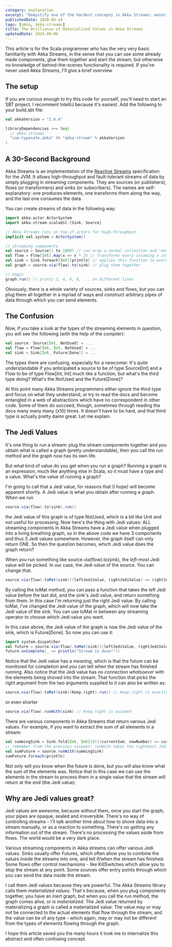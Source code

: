 ```yaml
---
category: explanation
excerpt: "Demystify one of the hardest concepts in Akka Streams: materialized values made simple"
publishedDate: 2020-04-14
tags: [akka, akka-streams]
title: The Brilliance of Materialized Values in Akka Streams
updatedDate: 2024-09-06
---
```


This article is for the Scala programmer who has the very very basic familiarity with Akka Streams, in the sense that you can use some already made components, glue them together and start the stream, but otherwise no knowledge of behind-the-scenes functionality is required. If you've never used Akka Streams, I'll give a brief overview.

## The setup

If you are curious enough to try this code for yourself, you'll need to start an SBT project. I recomment IntelliJ because it's easiest. Add the following to your build.sbt file:

```scala
val akkaVersion = "2.6.4"

libraryDependencies ++= Seq(
  // akka streams
  "com.typesafe.akka" %% "akka-stream" % akkaVersion
)
```

## A 30-Second Background

Akka Streams is an implementation of the <a href="https://www.reactivemanifesto.org/">Reactive Streams</a> specification for the JVM. It allows high-throughput and fault-tolerant streams of data by simply plugging in streaming components. They are sources (or publishers), flows (or transformers) and sinks (or subscribers). The names are self-explanatory: one produces elements, one transforms them along the way, and the last one consumes the data.

You can create streams of data in the following way:

```scala
import akka.actor.ActorSystem
import akka.stream.scaladsl.{Sink, Source}

// Akka Streams runs on top of actors for high-throughput
implicit val system = ActorSystem()

// streaming components
val source = Source(1 to 1000) // can wrap a normal collection and "emit" the elements one at a time
val flow = Flow[Int].map(x => x * 2) // transforms every incoming x into 2 * x
val sink = Sink.foreach[Int](println) // applies this function to every element that goes into it
val graph = source.via(flow).to(sink) // plug them together

// magic
graph.run() // prints 2, 4, 6, 8, ... on different lines
```

Obviously, there is a whole variety of sources, sinks and flows, but you can plug them all together in a myriad of ways and construct arbitrary pipes of data through which you can send elements.

## The Confusion

Now, if you take a look at the types of the streaming elements in question, you will see the following (with the help of the compiler):

```scala
val source: Source[Int, NotUsed] = ...
val flow = Flow[Int, Int, NotUsed] = ...
val sink = Sink[Int, Future[Done]] = ...
```

The types there are confusing, especially for a newcomer. It's quite understandable if you anticipated a source to be of type Source[Int] and a Flow to be of type Flow[Int, Int] much like a function, but what's the third type doing? What's the NotUsed and the Future[Done]?

At this point many Akka Streams programmers either ignore the third type and focus on what they understand, or try to read the docs and become entangled in a web of abstractions which have no correspondent in other code. Some of them do succeed, though, sometimes through reading the docs many many many (x10) times. It doesn't have to be hard, and that third type is actually pretty damn great. Let me explain.

## The Jedi Values

It's one thing to run a stream: plug the stream components together and you obtain what is called a graph (pretty understandable), then you call the run method and the graph now has its own life.

But what kind of value do you get when you run a graph? Running a graph is an expression, much like anything else in Scala, so it must have a type and a value. What's the value of running a graph?

I'm going to call that a Jedi value, for reasons that (I hope) will become apparent shortly. A Jedi value is what you obtain after running a graph. When we run

```scala
source.via(flow).to(sink).run()
```

the Jedi value of this graph is of type NotUsed, which is a bit like Unit and not useful for processing. Now here's the thing with Jedi values: ALL streaming components in Akka Streams have a Jedi value when plugged into a living breathing graph, so in the above code we have 3 components and thus 3 Jedi values somewhere. However, the graph itself can only return ONE. So then the question becomes, which Jedi value does the graph return?

When you run something like source.via(flow).to(sink), the <em>left-most</em> Jedi value will be picked. In our case, the Jedi value of the source. You can change that.

```scala
source.via(flow).toMat(sink)((leftJediValue, rightJediValue) => rightJediValue).run()
```

By calling the toMat method, you can pass a function that takes the left Jedi value before the last dot, and the sink's Jedi value, and return something from them. In this case I'm returning just the right Jedi value. By calling toMat, I've changed the Jedi value of the graph, which will now take the Jedi value of the sink. You can use toMat in between any streaming operator to choose which Jedi value you want.

In this case above, the Jedi value of the graph is now the Jedi value of the sink, which is Future[Done]. So now you can use it:

```scala
import system.dispatcher
val future = source.via(flow).toMat(sink)((leftJediValue, rightJediValue) => rightJediValue).run()
future.onComplete(_ => println("Stream is done!"))
```

Notice that the Jedi value has a <em>meaning</em>, which is that the future can be monitored for completion and you can tell when the stream has finished running. Also notice that the Jedi value has <em>no connection whatsoever</em> with the elements being shoved into the stream. That function that picks the right argument from the two arguments supplied to it can also be written as:

```scala
source.via(flow).toMat(sink)(Keep.right).run() // Keep.right is exactly (a, b) => b
```

or even shorter

```scala
source.via(flow).runWith(sink) // Keep.right is assumed
```

There are various components in Akka Streams that return various Jedi values. For example, if you want to extract the sum of all elements in a stream:

```scala
val summingSink = Sink.fold[Int, Int](0)((currentSum, newNumber) => currentSum + newNumber)
// remember from the previous snippet: runWith takes the rightmost Jedi value
val sumFuture = source.runWith(summingSink)
sumFuture.foreach(println)
```

Not only will you know when the future is done, but you will also know what the sum of the elements was. Notice that in this case we can use the elements in the stream to process them in a single value that the stream will return at the end (the Jedi value).

## Why are Jedi values great?

Jedi values are awesome, because without them, once you start the graph, your pipes are opaque, sealed and irreversible. There's no way of controlling streams - I'll talk another time about how to shove data into a stream manually, or as a reaction to something. There's no getting any information out of the stream. There's no processing the values aside from flows. The world would be a very dark place.

Various streaming components in Akka streams can offer various Jedi values. Sinks usually offer Futures, which often allow you to combine the values inside the streams into one, and tell if/when the stream has finished. Some flows offer control mechanisms - like KillSwitches which allow you to stop the stream at any point. Some sources offer entry points through which you can send the data inside the stream.

I call them Jedi values because they are powerful. The Akka Streams library calls them <em>materialized values</em>. That's because, when you plug components together, you have an inert graph, but when you call the run method, the graph comes alive, or is <em>materialized</em>. The Jedi value returned by materializing a graph is called a materialized value. The value may or may not be connected to the actual elements that flow through the stream, and the value can be of any type - which again, may or may not be different from the types of elements flowing through the graph.

I hope this article saved you the many hours it took me to internalize this abstract and often confusing concept.
